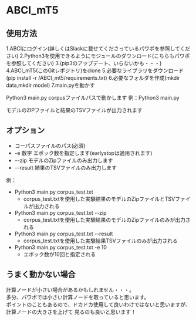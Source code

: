 # ABCI_mT5

## 使用方法

1.ABCIにログイン(詳しくはSlackに載せてくださっているパワポを参照してください)
2.Python3を使用できるようにモジュールのダウンロード(こちらもパワポを参照してください)
3.(pip3のアップデート、いらないかも・・・)
4.ABCI_mT5(このGitレポジトリ)をclone
5.必要なライブラリをダウンロード(pip install -r /ABCI_mt5/requirements.txt)
6.必要なフォルダを作成(mkdir data,mkdir model)
7.main.pyを動かす



Python3 main.py corpusファイルパスで動かします
例：Python3 main.py 

モデルのZIPファイルと結果のTSVファイルが出力されます

## オプション
- コーパスファイルのパス(必須)
- -e 数字 エポック数を指定します(earlystopは適用されます)
- --zip モデルのZipファイルのみ出力します
- --result 結果のTSVファイルのみ出力します

例：  
- Python3 main.py corpus_test.txt
    - corpus_test.txtを使用した実験結果のモデルのZipファイルとTSVファイルが出力される
- Python3 main.py corpus_test.txt --zip
    - corpus_test.txtを使用した実験結果のモデルのZipファイルのみが出力される
- Python3 main.py corpus_test.txt --result
    - corpus_test.txtを使用した実験結果TSVファイルのみが出力される
- Python3 main.py corpus_test.txt -e 10
    - エポック数が10回と指定される

## うまく動かない場合
計算ノードが小さい場合があるかもしれません・・・。  
多分、パワポでは小さい計算ノードを取っていると思います。  
ポイントのこともあるので、ドカドカ使用して良いわけではないと思いますが、計算ノードの大きさを上げて
見るのも良いと思います！

